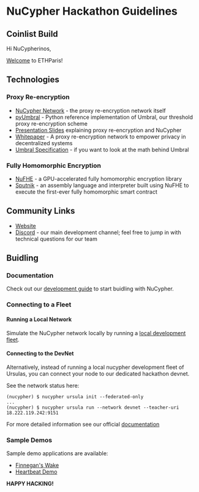 # NuCypher Hackathon Guidelines

## Coinlist Build

Hi NuCypherinos,

[Welcome](https://blog.nucypher.com/nucypher-coinlist-hackathon-59fe302e14db) to ETHParis!

## Technologies

### Proxy Re-encryption
  * [NuCypher Network](https://github.com/nucypher/nucypher/) - the proxy re-encryption network itself 
  * [pyUmbral](https://github.com/nucypher/pyUmbral/) - Python reference implementation of Umbral, our threshold proxy re-encryption scheme
  * [Presentation Slides](https://github.com/nucypher/slides/blob/ETHSingapore/slides.pdf) explaining proxy re-encryption and NuCypher
  * [Whitepaper](https://github.com/nucypher/whitepaper/blob/master/whitepaper.pdf) - A proxy re-encryption network to empower privacy in decentralized systems
  * [Umbral Specification](https://github.com/nucypher/umbral-doc/blob/master/umbral-doc.pdf) - if you want to look at the math behind Umbral
 
### Fully Homomorphic Encryption
  * [NuFHE](https://github.com/nucypher/nufhe/) - a GPU-accelerated fully homomorphic encryption library
  * [Sputnik](https://github.com/nucypher/sputnik/) - an assembly language and interpreter built using NuFHE to execute the first-ever fully homomorphic smart contract


## Community Links
* [Website](https://nucypher.com/)
* [Discord](https://discord.gg/7rmXa3S) - our main development channel; feel free to jump in with technical questions for our team


## Buidling

### Documentation
Check out our [development guide](https://nucypher.readthedocs.io/en/latest/) to start buidling with NuCypher.
 
### Connecting to a Fleet

#### Running a Local Network
Simulate the NuCypher network locally by running a [local development fleet](https://nucypher.readthedocs.io/en/latest/demos/local_fleet_demo.html#local-development-fleet-testing). 

#### Connecting to the DevNet

Alternatively, instead of running a local nucypher development fleet of Ursulas, 
you can connect your node to our dedicated hackathon devnet.

See the network status here: 

```
(nucypher) $ nucypher ursula init --federated-only
...
(nucypher) $ nucypher ursula run --network devnet --teacher-uri 18.222.119.242:9151
```

For more detailed information see our official [documentation](https://docs.nucypher.com/en/latest/guides/ursula_configuration_guide.html)

### Sample Demos
Sample demo applications are available:
* [Finnegan's Wake](https://nucypher.readthedocs.io/en/latest/demos/finnegans_wake_demo.html)
* [Heartbeat Demo](https://nucypher.readthedocs.io/en/latest/demos/heartbeat_demo.html)

**HAPPY HACKING!**
